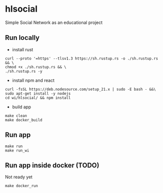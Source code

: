 # hlsocial
Simple Social Network as an educational project

## Run locally
* install rust
```
curl --proto '=https' --tlsv1.3 https://sh.rustup.rs -o ./sh.rustup.rs && \
chmod +x ./sh.rustup.rs && \
./sh.rustup.rs -y 
```
* install npm and react
```
curl -fsSL https://deb.nodesource.com/setup_21.x | sudo -E bash - &&\
sudo apt-get install -y nodejs
cd wi/hlsocial/ && npm install
```
* build app
```
make clean
make docker_build
```

## Run app
```
make run
make run_wi
```

## Run app inside docker (TODO)
Not ready yet
```
make docker_run
```
